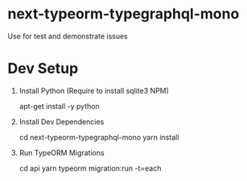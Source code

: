 # next-typeorm-typegraphql-mono
Use for test and demonstrate issues

# Dev Setup
1. Install Python (Require to install sqlite3 NPM)

    apt-get install -y python

2. Install Dev Dependencies

    cd next-typeorm-typegraphql-mono
    yarn install

3. Run TypeORM Migrations

    cd api
    yarn typeorm migration:run -t=each
